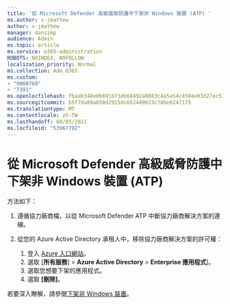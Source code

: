```yaml
---
title: '從 Microsoft Defender 高級威脅防護中下架非 Windows 裝置 (ATP) '
ms.author: v-jmathew
author: v-jmathew
manager: dansimp
audience: Admin
ms.topic: article
ms.service: o365-administration
ROBOTS: NOINDEX, NOFOLLOW
localization_priority: Normal
ms.collection: Adm_O365
ms.custom:
- "9000760"
- "7391"
ms.openlocfilehash: fbaab348e06691b73db68492a0083c4a5a54c4504e03d27ec53f2a9f5047266d
ms.sourcegitcommit: b5f7da89a650d2915dc652449623c78be6247175
ms.translationtype: MT
ms.contentlocale: zh-TW
ms.lasthandoff: 08/05/2021
ms.locfileid: "53967792"
---
```

# <a name="offboard-non-windows-devices-from-microsoft-defender-advanced-threat-protection-atp"></a>從 Microsoft Defender 高級威脅防護中下架非 Windows 裝置 (ATP) 

方法如下：

1. 遵循協力廠商檔，以從 Microsoft Defender ATP 中斷協力廠商解決方案的連線。
2. 從您的 Azure Active Directory 承租人中，移除協力廠商解決方案的許可權：

    1. 登入 [Azure 入口網站](https://go.microsoft.com/fwlink/?linkid=2125612)。
    1. 選取 [**所有服務**]  >  **Azure Active Directory**  >  **Enterprise 應用程式**]。
    1. 選取您想要下架的應用程式。
    1. 選取 **[刪除]**。

若要深入瞭解，請參閱[下架非 Windows 裝置](https://go.microsoft.com/fwlink/?linkid=2143630)。
